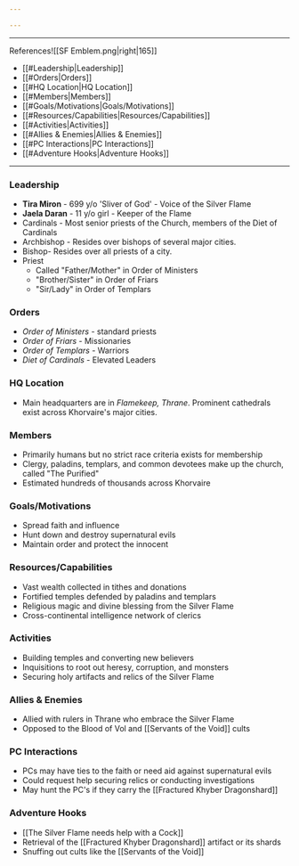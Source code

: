 ```yaml
---

---
```


---

References![[SF Emblem.png|right|165]]
- [[#Leadership|Leadership]]
- [[#Orders|Orders]]
- [[#HQ Location|HQ Location]]
- [[#Members|Members]]
- [[#Goals/Motivations|Goals/Motivations]]
- [[#Resources/Capabilities|Resources/Capabilities]]
- [[#Activities|Activities]]
- [[#Allies & Enemies|Allies & Enemies]]
- [[#PC Interactions|PC Interactions]]
- [[#Adventure Hooks|Adventure Hooks]]


---
### Leadership

- **Tira Miron** - 699 y/o 'Sliver of God' - Voice of the Silver Flame 
- **Jaela Daran** - 11 y/o girl - Keeper of the Flame 
- Cardinals - Most senior priests of the Church, members of the Diet of Cardinals
- Archbishop -  Resides over bishops of several major cities.
- Bishop- Resides over all priests of a city. 
- Priest  
	- Called "Father/Mother" in Order of Ministers 
	- "Brother/Sister" in Order of Friars
	- "Sir/Lady" in Order of Templars

### Orders

- *Order of Ministers* - standard priests
- *Order of Friars* - Missionaries
- *Order of Templars* - Warriors
- *Diet of Cardinals* - Elevated Leaders

### HQ Location

- Main headquarters are in *Flamekeep, Thrane*. Prominent cathedrals exist across Khorvaire's major cities.

### Members

- Primarily humans but no strict race criteria exists for membership
- Clergy, paladins, templars, and common devotees make up the church, called "The Purified"
- Estimated hundreds of thousands across Khorvaire

### Goals/Motivations

- Spread faith and influence
- Hunt down and destroy supernatural evils
- Maintain order and protect the innocent

### Resources/Capabilities

- Vast wealth collected in tithes and donations
- Fortified temples defended by paladins and templars
- Religious magic and divine blessing from the Silver Flame
- Cross-continental intelligence network of clerics 

### Activities

- Building temples and converting new believers
- Inquisitions to root out heresy, corruption, and monsters
- Securing holy artifacts and relics of the Silver Flame

### Allies & Enemies

- Allied with rulers in Thrane who embrace the Silver Flame
- Opposed to the Blood of Vol and [[Servants of the Void]] cults

### PC Interactions

- PCs may have ties to the faith or need aid against supernatural evils
- Could request help securing relics or conducting investigations
- May hunt the PC's if they carry the [[Fractured Khyber Dragonshard]]

### Adventure Hooks

- [[The Silver Flame needs help with a Cock]]
- Retrieval of the [[Fractured Khyber Dragonshard]]  artifact or its shards
- Snuffing out cults like the [[Servants of the Void]]
